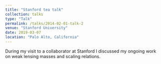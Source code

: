 ```yaml
---
title: "Stanford tea talk"
collection: talks
type: "Talk"
permalink: /talks/2014-02-01-talk-2
venue: "Stanford University"
date: 2019-03-07
location: "Palo Alto, California"
---
```


During my visit to a collaborator at Stanford I discussed my ongoing work on weak lensing masses and scaling relations.
